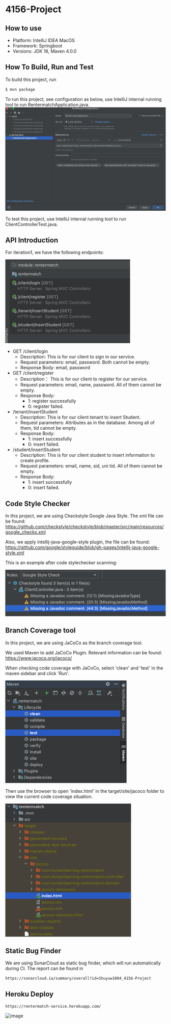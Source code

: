 # 4156-Project

## How to use

* Platform: IntelliJ IDEA MacOS
* Framework: Springboot
* Versions: JDK 18, Maven 4.0.0


## How To Build, Run and Test

To build this project, run

```bash
$ mvn package
```

To run this project, see configuration as below, use IntelliJ internal running tool to run RentermatchApplication.java.
![img.png](img.png)

To test this project, use IntelliJ internal running tool to run ClientControllerTest.java.


## API Introduction
For iteration1, we have the following endpoints:

![img_2.png](img_2.png)

* GET /client/login
  - Description: This is for our client to sign in our service.
  - Request parameters: email, password. Both cannot be empty.
  - Response Body: email, password
* GET /client/register
  - Description： This is for our client to register for our service. 
  - Request parameters: email, name, password. All of them cannot be empty.
  - Response Body:
    - 1: register successfully
    - 0: register failed.
* /tenant/insertStudent
  - Description: This is for our client tenant to insert Student.
  - Request parameters: Attributes as in the database. Among all of them, tid cannot be empty.
  - Response Body:
    - 1: insert successfully
    - 0: insert failed.
* /student/insertStudent
  - Description: This is for our client student to insert information to create profile.
  - Request parameters: email, name, sid, uni tid. All of them cannot be empty.
  - Response Body:
    - 1: insert successfully
    - 0: insert failed.

  
## Code Style Checker
In this project, we are using Checkstyle Google Java Style. The xml file can be found: 
https://github.com/checkstyle/checkstyle/blob/master/src/main/resources/google_checks.xml

Also, we apply intellij-java-google-style plugin, the file can be found:
https://github.com/google/styleguide/blob/gh-pages/intellij-java-google-style.xml

This is an example after code stylechecker scanning:

![img_3.png](img_3.png)


## Branch Coverage tool
In this project, we are using JaCoCo as the branch coverage tool.

We used Maven to add JaCoCo Plugin. Relevant information can be found:
https://www.jacoco.org/jacoco/

When checking code coverage with JaCoCo, select 'clean' and 'test' in the maven sidebar and click 'Run'.

![img_4.jpg](img_4.jpg)

Then use the browser to open 'index.html' in the target/site/jacoco folder to view the current code coverage situation.

![img_5.ipg](img_5.jpg)

## Static Bug Finder 
We are using SonarCloud as static bug finder, which will run automatically during CI. The report can be found in
```
https://sonarcloud.io/summary/overall?id=Shuyuw1004_4156-Project
```


## Heroku Deploy
```
https://rentermatch-service.herokuapp.com/ 
```
<img width="433" alt="image" src="https://user-images.githubusercontent.com/90531103/204440748-ae8ec197-0233-4062-9cf6-ec9d82b2c254.png">

